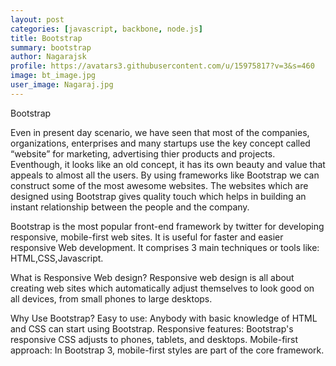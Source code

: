 ```yaml
---
layout: post
categories: [javascript, backbone, node.js]
title: Bootstrap
summary: bootstrap
author: Nagarajsk
profile: https://avatars3.githubusercontent.com/u/15975817?v=3&s=460
image: bt_image.jpg
user_image: Nagaraj.jpg
---
```


Bootstrap

Even in present day scenario, we have seen that most of the companies, organizations, enterprises and many startups use the key concept called “website” for marketing, advertising thier products and projects. Eventhough, it looks like an old concept, it has its own beauty and value that appeals to almost all the users. By using frameworks like Bootstrap we can construct some of the most awesome websites. The websites which are designed using Bootstrap gives quality touch which helps in building an instant relationship between the people and the company. 
 
Bootstrap is the most popular front-end framework by twitter for developing responsive, mobile-first web sites. It is useful for faster and easier responsive Web development. 
It comprises 3 main techniques or tools like: 
HTML,CSS,Javascript. 

What is Responsive Web design? 
Responsive web design is all about creating web sites which automatically adjust themselves to look good on all devices, from small phones to large desktops. 

Why Use Bootstrap? 
Easy to use: Anybody with basic knowledge of HTML and CSS can start using Bootstrap. 
Responsive features: Bootstrap's responsive CSS adjusts to phones, tablets, and desktops. 
Mobile-first approach: In Bootstrap 3, mobile-first styles are part of the core framework. 
